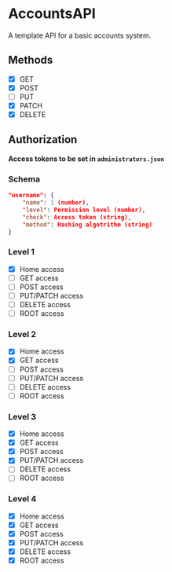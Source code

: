 # AccountsAPI
A template API for a basic accounts system.

## Methods
- [x] GET
- [x] POST
- [ ] PUT
- [x] PATCH
- [x] DELETE

## Authorization
**Access tokens to be set in `administrators.json`**
### Schema
```json
"username": {
    "name": 1 (number),
    "level": Permission level (number),
    "check": Access token (string),
    "method": Hashing algotrithm (string)
}
```
### Level 1
- [x] Home access
- [ ] GET access
- [ ] POST access
- [ ] PUT/PATCH access
- [ ] DELETE access
- [ ] ROOT access
### Level 2
- [x] Home access
- [x] GET access
- [ ] POST access
- [ ] PUT/PATCH access
- [ ] DELETE access
- [ ] ROOT access
### Level 3
- [x] Home access
- [x] GET access
- [x] POST access
- [x] PUT/PATCH access
- [ ] DELETE access
- [ ] ROOT access
### Level 4
- [x] Home access
- [x] GET access
- [x] POST access
- [x] PUT/PATCH access
- [x] DELETE access
- [x] ROOT access
